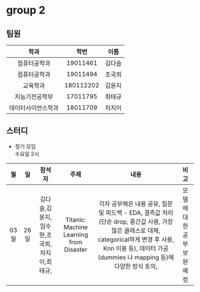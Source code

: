 ```

```

# group 2


## 팀원

|학과|학번|이름|
|:--:|:--:|:--:|
| 컴퓨터공학과 | 19011461 | 김다슬 |
| 컴퓨터공학과 | 19011494 | 조국희 |
| 교육학과 | 180112202 |  김윤지 |
| 지능기전공학부 | 17011795 | 최태규 |
| 데이터사이언스학과 | 18011709 | 차지이 |

## 스터디

- 정기 모임  
수요일 2시  

|월|일|참석자|주제|내용|비고|
|:--:|:--:|:--:|:--:|:--:|:--:|
| 03월 | 26일 | 김다슬,김윤지,임수현,조국희,차지이,최태규, | Titanic: Machine Learning from Disaster| 각자 공부해온 내용 공유, 질문 및 피드백 - EDA, 결측값 처리(단순 drop, 중간값 사용, 가장 많은 클래스로 대체, categorical하게 변경 후 사용, Knn 이용 등), 데이터 가공(dummies 나 mapping 등)에 다양한 방식 토의, | 모델에 대한 공부 보완 예정 |
